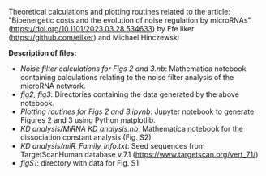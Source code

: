 Theoretical calculations and plotting routines related to the article:
"Bioenergetic costs and the evolution of noise regulation by microRNAs"
(https://doi.org/10.1101/2023.03.28.534633)
by Efe Ilker (https://github.com/eilker) and Michael Hinczewski 

**Description of files:**
* *Noise filter calculations for Figs 2 and 3.nb*: Mathematica notebook containing calculations relating to the noise filter analysis of the microRNA network.
* *fig2, fig3*: Directories containing the data generated by the above notebook.
* *Plotting routines for Figs 2 and 3.ipynb*: Jupyter notebook to generate Figures 2 and 3 using Python matplotlib.
* *KD analysis/MiRNA KD analysis.nb*: Mathematica notebook for the dissociation constant analysis (Fig. S2)
* *KD analysis/miR_Family_Info.txt*: Seed sequences from TargetScanHuman database v.7.1 (https://www.targetscan.org/vert_71/)
* *figS1*: directory with data for Fig. S1
